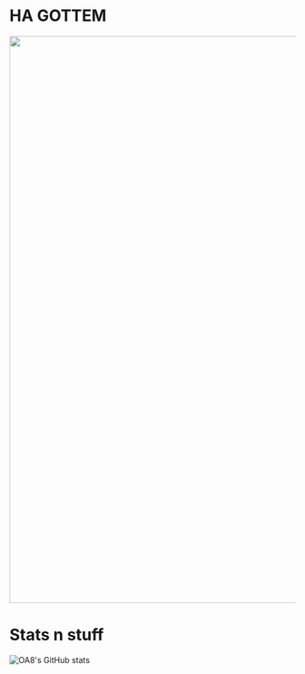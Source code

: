 # HA GOTTEM
<img align='centre' src='https://thumbs.gfycat.com/AthleticFinishedArgusfish-max-1mb.gif' width='1000"'>

# Stats n stuff
![OA8's GitHub stats](https://github-readme-stats.vercel.app/api?username=oa8&hide=contribs,prs)

